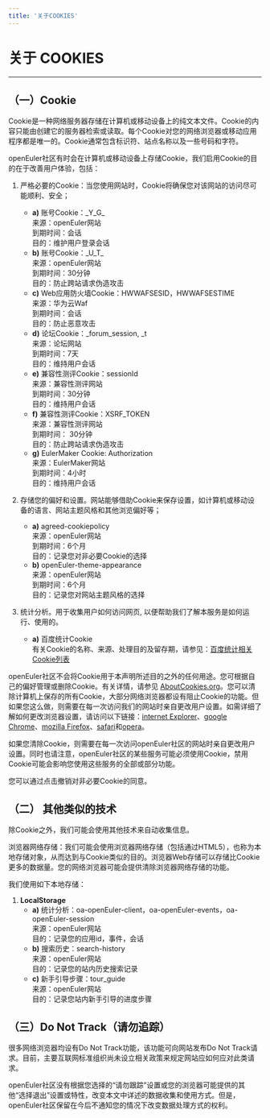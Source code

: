 ```yaml
---
title: '关于COOKIES'
---
```


<script setup>
  import CookieReset from '~@/components/CookieReset.vue';
</script>

<div class='markdown markdown-statement'>

# 关于 COOKIES

<hr/>

## （一）Cookie

Cookie是一种网络服务器存储在计算机或移动设备上的纯文本文件。Cookie的内容只能由创建它的服务器检索或读取。每个Cookie对您的网络浏览器或移动应用程序都是唯一的。Cookie通常包含标识符、站点名称以及一些号码和字符。

openEuler社区有时会在计算机或移动设备上存储Cookie，我们启用Cookie的目的在于改善用户体验，包括：

1. 严格必要的Cookie：当您使用网站时，Cookie将确保您对该网站的访问尽可能顺利、安全；

   - **a)** 账号Cookie：\_Y_G\_
     <br/>
     来源：openEuler网站
     <br/>
     到期时间：会话
     <br/>
     目的：维护用户登录会话
   - **b)** 账号Cookie：\_U_T\_
     <br/>
     来源：openEuler网站
     <br/>
     到期时间：30分钟
     <br/>
     目的：防止跨站请求伪造攻击
   - **c)** Web应用防火墙Cookie：HWWAFSESID，HWWAFSESTIME
     <br/>
     来源：华为云Waf
     <br/>
     到期时间：会话
     <br/>
     目的：防止恶意攻击
   - **d)** 论坛Cookie：\_forum_session, \_t
     <br/>
     来源：论坛网站
     <br/>
     到期时间：7天
     <br/>
     目的：维持用户会话
   - **e)** 兼容性测评Cookie：sessionId
     <br/>
     来源：兼容性测评网站
     <br/>
     到期时间：30分钟
     <br/>
     目的：维持用户会话
   - **f)** 兼容性测评Cookie：XSRF_TOKEN
     <br/>
     来源：兼容性测评网站
     <br/>
     到期时间： 30分钟
     <br/>
     目的：防止跨站请求伪造攻击
   - **g)** EulerMaker Cookie: Authorization
     <br/>
     来源：EulerMaker网站
     <br/>
     到期时间：4小时
     <br/>
     目的：维持用户会话

2. 存储您的偏好和设置。网站能够借助Cookie来保存设置，如计算机或移动设备的语言、网站主题风格和其他浏览偏好等；
   - **a)** agreed-cookiepolicy
     <br/>
     来源：openEuler网站
     <br/>
     到期时间：6个月
     <br/>
     目的：记录您对非必要Cookie的选择
   - **b)** openEuler-theme-appearance
     <br/>
     来源：openEuler网站
     <br/>
     到期时间：6个月
     <br/>
     目的：记录您对网站主题风格的选择

3. 统计分析。用于收集用户如何访问网页, 以便帮助我们了解本服务是如何运行、使用的。
   - **a)** 百度统计Cookie
     <br/>
     有关Cookie的名称、来源、处理目的及留存期，请参见：[百度统计相关Cookie列表](https://tongji.baidu.com/holmes/Analytics/%E9%9A%90%E7%A7%81%E5%90%88%E8%A7%84%E6%8C%87%E5%8D%97/%E7%99%BE%E5%BA%A6%E7%BB%9F%E8%AE%A1%E7%9B%B8%E5%85%B3Cookie%E5%88%97%E8%A1%A8/)

openEuler社区不会将Cookie用于本声明所述目的之外的任何用途。您可根据自己的偏好管理或删除Cookie。有关详情，请参见 [AboutCookies.org](https://www.aboutcookies.org/)。您可以清除计算机上保存的所有Cookie，大部分网络浏览器都设有阻止Cookie的功能。但如果您这么做，则需要在每一次访问我们的网站时亲自更改用户设置。如需详细了解如何更改浏览器设置，请访问以下链接：[internet Explorer](https://support.microsoft.com/zh-cn/help/17442/windows-internet-explorer-delete-manage-cookies)、[google Chrome](https://support.google.com/chrome/answer/95647)、[mozilla Firefox](https://support.mozilla.org/en-US/kb/cookies-information-websites-store-on-your-computer?redirectlocale=en-US&redirectslug=Cookies)、[safari](https://support.apple.com/kb/PH19214?locale=zh_CN)和[opera](https://help.opera.com/en/latest/security-and-privacy/)。

如果您清除Cookie，则需要在每一次访问openEuler社区的网站时亲自更改用户设置。同时也请注意，openEuler社区的某些服务可能必须使用Cookie，禁用Cookie可能会影响您使用这些服务的全部或部分功能。

您可以通过点击<CookieReset/>撤销对非必要Cookie的同意。

## （二） 其他类似的技术

除Cookie之外，我们可能会使用其他技术来自动收集信息。

浏览器网络存储：我们可能会使用浏览器网络存储（包括通过HTML5），也称为本地存储对象，从而达到与Cookie类似的目的。浏览器Web存储可以存储比Cookie更多的数据量。您的网络浏览器可能会提供清除浏览器网络存储的功能。

我们使用如下本地存储：

1. **LocalStorage**
   - **a)** 统计分析：oa-openEuler-client，oa-openEuler-events，oa-openEuler-session
     <br/>
     来源：openEuler网站
     <br/>
     目的：记录您的应用id，事件，会话
   - **b)** 搜索历史：search-history
     <br/>
     来源：openEuler网站
     <br/>
     目的：记录您的站内历史搜索记录
   - **c)** 新手引导步骤：tour_guide
     <br/>
     来源：openEuler网站
     <br/>
     目的：记录您站内新手引导的进度步骤

## （三）Do Not Track（请勿追踪）

很多网络浏览器均设有Do Not Track功能，该功能可向网站发布Do Not Track请求。目前，主要互联网标准组织尚未设立相关政策来规定网站应如何应对此类请求。

openEuler社区没有根据您选择的“请勿跟踪”设置或您的浏览器可能提供的其他“选择退出”设置或特性，改变本文中详述的数据收集和使用方式。但是，openEuler社区保留在今后不通知您的情况下改变数据处理方式的权利。

</div>
